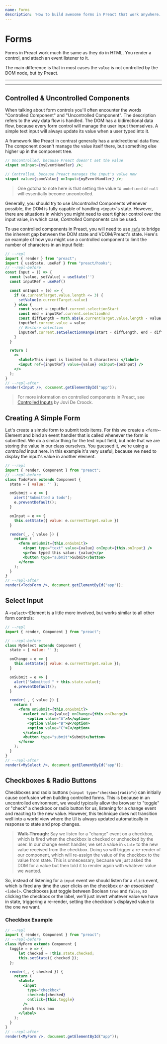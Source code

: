 ```yaml
---
name: Forms
description: 'How to build awesome forms in Preact that work anywhere.'
---
```


# Forms

Forms in Preact work much the same as they do in HTML. You render a control, and attach an event listener to it.

The main difference is that in most cases the `value` is not controlled by the DOM node, but by Preact.

---

<div><toc></toc></div>

---

## Controlled & Uncontrolled Components

When talking about form controls you'll often encounter the words "Controlled Component" and "Uncontrolled Component". The description refers to the way data flow is handled. The DOM has a bidirectional data flow, because every form control will manage the user input themselves. A simple text input will always update its value when a user typed into it.

A framework like Preact in contrast generally has a unidirectional data flow. The component doesn't manage the value itself there, but something else higher up in the component tree.

```jsx
// Uncontrolled, because Preact doesn't set the value
<input onInput={myEventHandler} />;

// Controlled, because Preact manages the input's value now
<input value={someValue} onInput={myEventHandler} />;
```

> One gotcha to note here is that setting the value to `undefined` or `null` will essentially become uncontrolled.

Generally, you should try to use _Uncontrolled_ Components whenever possible, the DOM is fully capable of handling `<input>`'s state. However, there are situations in which you might need to exert tighter control over the input value, in which case, _Controlled_ Components can be used.

To use controlled components in Preact, you will need to use [`refs`](/guide/v10/refs) to bridge the inherent gap between the DOM state and VDOM/Preact's state. Here's an example of how you might use a controlled component to limit the number of characters in an input field:

```jsx
// --repl
import { render } from "preact";
import { useState, useRef } from "preact/hooks";
// --repl-before
const Input = () => {
  const [value, setValue] = useState('')
  const inputRef = useRef()

  const onInput = (e) => {
    if (e.currentTarget.value.length <= 3) {
      setValue(e.currentTarget.value)
    } else {
      const start = inputRef.current.selectionStart
      const end = inputRef.current.selectionEnd
      const diffLength = Math.abs(e.currentTarget.value.length - value.length)
      inputRef.current.value = value
      // Restore selection
      inputRef.current.setSelectionRange(start - diffLength, end - diffLength)
    }
  }

  return (
	<>
	  <label>This input is limited to 3 characters: </label>
	  <input ref={inputRef} value={value} onInput={onInput} />
	</>
  );
}
// --repl-after
render(<Input />, document.getElementById("app"));
```

> For more information on controlled components in Preact, see [Controlled Inputs](https://www.jovidecroock.com/blog/controlled-inputs) by Jovi De Croock.

## Creating A Simple Form

Let's create a simple form to submit todo items. For this we create a `<form>`-Element and bind an event handler that is called whenever the form is submitted. We do a similar thing for the text input field, but note that we are storing the value in our class ourselves. You guessed it, we're using a _controlled_ input here. In this example it's very useful, because we need to display the input's value in another element.

```jsx
// --repl
import { render, Component } from "preact";
// --repl-before
class TodoForm extends Component {
  state = { value: '' };

  onSubmit = e => {
    alert("Submitted a todo");
    e.preventDefault();
  }

  onInput = e => {
    this.setState({ value: e.currentTarget.value })
  }

  render(_, { value }) {
    return (
      <form onSubmit={this.onSubmit}>
        <input type="text" value={value} onInput={this.onInput} />
        <p>You typed this value: {value}</p>
        <button type="submit">Submit</button>
      </form>
    );
  }
}
// --repl-after
render(<TodoForm />, document.getElementById("app"));
```

## Select Input

A `<select>`-Element is a little more involved, but works similar to all other form controls:

```jsx
// --repl
import { render, Component } from "preact";

// --repl-before
class MySelect extends Component {
  state = { value: '' };

  onChange = e => {
    this.setState({ value: e.currentTarget.value });
  }

  onSubmit = e => {
    alert("Submitted " + this.state.value);
    e.preventDefault();
  }

  render(_, { value }) {
    return (
      <form onSubmit={this.onSubmit}>
        <select value={value} onChange={this.onChange}>
          <option value="A">A</option>
          <option value="B">B</option>
          <option value="C">C</option>
        </select>
        <button type="submit">Submit</button>
      </form>
    );
  }
}
// --repl-after
render(<MySelect />, document.getElementById("app"));
```

## Checkboxes & Radio Buttons

Checkboxes and radio buttons (`<input type="checkbox|radio">`) can initially cause confusion when building controlled forms. This is because in an uncontrolled environment, we would typically allow the browser to "toggle" or "check" a checkbox or radio button for us, listening for a change event and reacting to the new value.  However, this technique does not transition well into a world view where the UI is always updated automatically in response to state and prop changes.

> **Walk-Through:** Say we listen for a "change" event on a checkbox, which is fired when the checkbox is checked or unchecked by the user.  In our change event handler, we set a value in `state` to the new value received from the checkbox.  Doing so will trigger a re-render of our component, which will re-assign the value of the checkbox to the value from state.  This is unnecessary, because we just asked the DOM for a value but then told it to render again with whatever value we wanted.

So, instead of listening for a `input` event we should listen for a `click` event, which is fired any time the user clicks on the checkbox _or an associated `<label>`_.  Checkboxes just toggle between Boolean `true` and `false`, so clicking the checkbox or the label, we'll just invert whatever value we have in state, triggering a re-render, setting the checkbox's displayed value to the one we want.

### Checkbox Example

```jsx
// --repl
import { render, Component } from "preact";
// --repl-before
class MyForm extends Component {
  toggle = e => {
      let checked = !this.state.checked;
      this.setState({ checked });
  };

  render(_, { checked }) {
    return (
      <label>
        <input
          type="checkbox"
          checked={checked}
          onClick={this.toggle}
        />
        check this box
      </label>
    );
  }
}
// --repl-after
render(<MyForm />, document.getElementById("app"));
```
